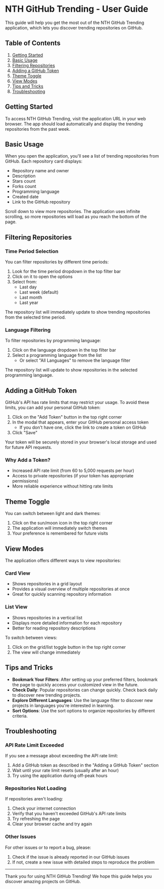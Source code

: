 # NTH GitHub Trending - User Guide

This guide will help you get the most out of the NTH GitHub Trending application, which lets you discover trending repositories on GitHub.

## Table of Contents

1. [Getting Started](#getting-started)
2. [Basic Usage](#basic-usage)
3. [Filtering Repositories](#filtering-repositories)
4. [Adding a GitHub Token](#adding-a-github-token)
5. [Theme Toggle](#theme-toggle)
6. [View Modes](#view-modes)
7. [Tips and Tricks](#tips-and-tricks)
8. [Troubleshooting](#troubleshooting)

## Getting Started

To access NTH GitHub Trending, visit the application URL in your web browser. The app should load automatically and display the trending repositories from the past week.

## Basic Usage

When you open the application, you'll see a list of trending repositories from GitHub. Each repository card displays:

- Repository name and owner
- Description
- Stars count
- Forks count
- Programming language
- Created date
- Link to the GitHub repository

Scroll down to view more repositories. The application uses infinite scrolling, so more repositories will load as you reach the bottom of the page.

## Filtering Repositories

### Time Period Selection

You can filter repositories by different time periods:

1. Look for the time period dropdown in the top filter bar
2. Click on it to open the options
3. Select from:
   - Last day
   - Last week (default)
   - Last month
   - Last year

The repository list will immediately update to show trending repositories from the selected time period.

### Language Filtering

To filter repositories by programming language:

1. Click on the language dropdown in the top filter bar
2. Select a programming language from the list
   - Or select "All Languages" to remove the language filter

The repository list will update to show repositories in the selected programming language.

## Adding a GitHub Token

GitHub's API has rate limits that may restrict your usage. To avoid these limits, you can add your personal GitHub token:

1. Click on the "Add Token" button in the top right corner
2. In the modal that appears, enter your GitHub personal access token
   - If you don't have one, click the link to create a token on GitHub
3. Click "Save"

Your token will be securely stored in your browser's local storage and used for future API requests.

### Why Add a Token?

- Increased API rate limit (from 60 to 5,000 requests per hour)
- Access to private repositories (if your token has appropriate permissions)
- More reliable experience without hitting rate limits

## Theme Toggle

You can switch between light and dark themes:

1. Click on the sun/moon icon in the top right corner
2. The application will immediately switch themes
3. Your preference is remembered for future visits

## View Modes

The application offers different ways to view repositories:

### Card View

- Shows repositories in a grid layout
- Provides a visual overview of multiple repositories at once
- Great for quickly scanning repository information

### List View

- Shows repositories in a vertical list
- Displays more detailed information for each repository
- Better for reading repository descriptions

To switch between views:

1. Click on the grid/list toggle button in the top right corner
2. The view will change immediately

## Tips and Tricks

- **Bookmark Your Filters**: After setting up your preferred filters, bookmark the page to quickly access your customized view in the future.
- **Check Daily**: Popular repositories can change quickly. Check back daily to discover new trending projects.
- **Explore Different Languages**: Use the language filter to discover new projects in languages you're interested in learning.
- **Sort Options**: Use the sort options to organize repositories by different criteria.

## Troubleshooting

### API Rate Limit Exceeded

If you see a message about exceeding the API rate limit:

1. Add a GitHub token as described in the "Adding a GitHub Token" section
2. Wait until your rate limit resets (usually after an hour)
3. Try using the application during off-peak hours

### Repositories Not Loading

If repositories aren't loading:

1. Check your internet connection
2. Verify that you haven't exceeded GitHub's API rate limits
3. Try refreshing the page
4. Clear your browser cache and try again

### Other Issues

For other issues or to report a bug, please:

1. Check if the issue is already reported in our GitHub issues
2. If not, create a new issue with detailed steps to reproduce the problem

---

Thank you for using NTH GitHub Trending! We hope this guide helps you discover amazing projects on GitHub.
